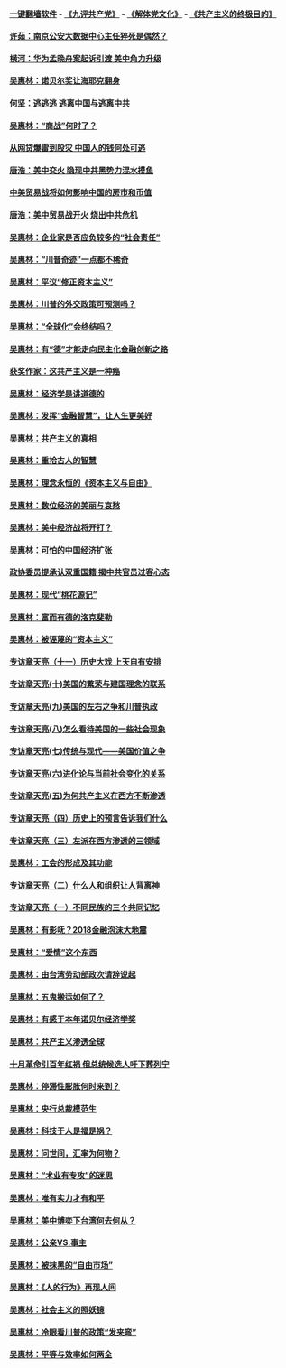 #### [一键翻墙软件](https://github.com/gfw-breaker/nogfw/blob/master/README.md?t=05021536) -  [《九评共产党》](https://github.com/gfw-breaker/9ping.md?t=05021536) - [《解体党文化》](https://github.com/gfw-breaker/jtdwh.md?t=05021536) - [《共产主义的终极目的》](https://github.com/gfw-breaker/gczydzjmd.md?t=05021536)

#### [许茹：南京公安大数据中心主任猝死是偶然？](../pages/nsc423/n11064744.md?t=05021536) 

#### [横河：华为孟晚舟案起诉引渡 美中角力升级](../pages/nsc423/n11027230.md?t=05021536) 

#### [吴惠林：诺贝尔奖让海耶克翻身](../pages/nsc423/n10890049.md?t=05021536) 

#### [何坚：逃逃逃 逃离中国与逃离中共](../pages/nsc423/n10592891.md?t=05021536) 

#### [吴惠林：“商战”何时了？](../pages/nsc423/n10573558.md?t=05021536) 

#### [从网贷爆雷到股灾 中国人的钱何处可逃](../pages/nsc423/n10572800.md?t=05021536) 

#### [唐浩：美中交火 隐现中共黑势力混水摸鱼](../pages/nsc423/n10544040.md?t=05021536) 

#### [中美贸易战将如何影响中国的房市和币值](../pages/nsc423/n10543697.md?t=05021536) 

#### [唐浩：美中贸易战开火 烧出中共危机](../pages/nsc423/n10540126.md?t=05021536) 

#### [吴惠林：企业家是否应负较多的“社会责任”](../pages/nsc423/n10535022.md?t=05021536) 

#### [吴惠林：“川普奇迹”一点都不稀奇](../pages/nsc423/n10512808.md?t=05021536) 

#### [吴惠林：平议“修正资本主义”](../pages/nsc423/n10495724.md?t=05021536) 

#### [吴惠林：川普的外交政策可预测吗？](../pages/nsc423/n10462387.md?t=05021536) 

#### [吴惠林：“全球化”会终结吗？](../pages/nsc423/n10452838.md?t=05021536) 

#### [吴惠林：有“德”才能走向民主化金融创新之路](../pages/nsc423/n10432292.md?t=05021536) 

#### [获奖作家：这共产主义是一种癌](../pages/nsc423/n10431541.md?t=05021536) 

#### [吴惠林：经济学是讲道德的](../pages/nsc423/n10398014.md?t=05021536) 

#### [吴惠林：发挥“金融智慧”，让人生更美好](../pages/nsc423/n10375019.md?t=05021536) 

#### [吴惠林：共产主义的真相](../pages/nsc423/n10351394.md?t=05021536) 

#### [吴惠林：重拾古人的智慧](../pages/nsc423/n10337691.md?t=05021536) 

#### [吴惠林：理念永恒的《资本主义与自由》](../pages/nsc423/n10316274.md?t=05021536) 

#### [吴惠林：数位经济的美丽与哀愁](../pages/nsc423/n10292946.md?t=05021536) 

#### [吴惠林：美中经济战将开打？](../pages/nsc423/n10258825.md?t=05021536) 

#### [吴惠林：可怕的中国经济扩张](../pages/nsc423/n10219147.md?t=05021536) 

#### [政协委员提承认双重国籍 揭中共官员过客心态](../pages/nsc423/n10208809.md?t=05021536) 

#### [吴惠林：现代“桃花源记”](../pages/nsc423/n10185234.md?t=05021536) 

#### [吴惠林：富而有德的洛克斐勒](../pages/nsc423/n10142264.md?t=05021536) 

#### [吴惠林：被诬蔑的“资本主义”](../pages/nsc423/n10124816.md?t=05021536) 

#### [专访章天亮（十一）历史大戏 上天自有安排](../pages/nsc423/n10094905.md?t=05021536) 

#### [专访章天亮(十)美国的繁荣与建国理念的联系](../pages/nsc423/n10094899.md?t=05021536) 

#### [专访章天亮(九)美国的左右之争和川普执政](../pages/nsc423/n10094889.md?t=05021536) 

#### [专访章天亮(八)怎么看待美国的一些社会现象](../pages/nsc423/n10094857.md?t=05021536) 

#### [专访章天亮(七)传统与现代——美国价值之争](../pages/nsc423/n10093140.md?t=05021536) 

#### [专访章天亮(六)进化论与当前社会变化的关系](../pages/nsc423/n10092036.md?t=05021536) 

#### [专访章天亮(五)为何共产主义在西方不断渗透](../pages/nsc423/n10083620.md?t=05021536) 

#### [专访章天亮（四）历史上的预言告诉我们什么](../pages/nsc423/n10083606.md?t=05021536) 

#### [专访章天亮（三）左派在西方渗透的三领域](../pages/nsc423/n10081115.md?t=05021536) 

#### [吴惠林：工会的形成及其功能](../pages/nsc423/n10080633.md?t=05021536) 

#### [专访章天亮（二）什么人和组织让人背离神](../pages/nsc423/n10076637.md?t=05021536) 

#### [专访章天亮（一）不同民族的三个共同记忆](../pages/nsc423/n10074188.md?t=05021536) 

#### [吴惠林：有影呒？2018金融泡沫大地震](../pages/nsc423/n10040534.md?t=05021536) 

#### [吴惠林：“爱情”这个东西](../pages/nsc423/n10019423.md?t=05021536) 

#### [吴惠林：由台湾劳动部政次请辞说起](../pages/nsc423/n9979679.md?t=05021536) 

#### [吴惠林：五鬼搬运如何了？](../pages/nsc423/n9925338.md?t=05021536) 

#### [吴惠林：有感于本年诺贝尔经济学奖](../pages/nsc423/n9871883.md?t=05021536) 

#### [吴惠林：共产主义渗透全球](../pages/nsc423/n9812748.md?t=05021536) 

#### [十月革命引百年红祸 俄总统候选人吁下葬列宁](../pages/nsc423/n9810182.md?t=05021536) 

#### [吴惠林：停滞性膨胀何时来到？](../pages/nsc423/n9764136.md?t=05021536) 

#### [吴惠林：央行总裁模范生](../pages/nsc423/n9728134.md?t=05021536) 

#### [吴惠林：科技于人是福是祸？](../pages/nsc423/n9672982.md?t=05021536) 

#### [吴惠林：问世间，汇率为何物？](../pages/nsc423/n9621788.md?t=05021536) 

#### [吴惠林：“术业有专攻”的迷思](../pages/nsc423/n9580363.md?t=05021536) 

#### [吴惠林：唯有实力才有和平](../pages/nsc423/n9529599.md?t=05021536) 

#### [吴惠林：美中博奕下台湾何去何从？](../pages/nsc423/n9483598.md?t=05021536) 

#### [吴惠林：公亲VS.事主](../pages/nsc423/n9425637.md?t=05021536) 

#### [吴惠林：被抹黑的“自由市场”](../pages/nsc423/n9351545.md?t=05021536) 

#### [吴惠林：《人的行为》再现人间](../pages/nsc423/n9296339.md?t=05021536) 

#### [吴惠林：社会主义的照妖镜](../pages/nsc423/n9243460.md?t=05021536) 

#### [吴惠林：冷眼看川普的政策“发夹弯”](../pages/nsc423/n9120684.md?t=05021536) 

#### [吴惠林：平等与效率如何两全](../pages/nsc423/n9075430.md?t=05021536) 

